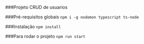###Projeto CRUD de usuarios

###Pré-requisitos globais
`npm i -g nodemon typescript ts-node`

###Instalação
`npm install`

###Para rodar o projeto
`npm run start`